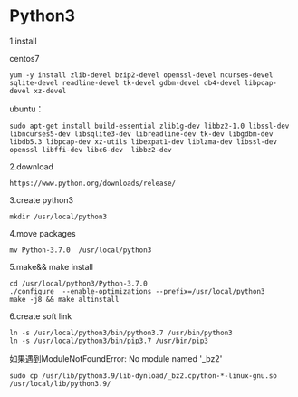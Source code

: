 # Python3 

1.install 

centos7

```
yum -y install zlib-devel bzip2-devel openssl-devel ncurses-devel sqlite-devel readline-devel tk-devel gdbm-devel db4-devel libpcap-devel xz-devel
```

ubuntu：

```
sudo apt-get install build-essential zlib1g-dev libbz2-1.0 libssl-dev libncurses5-dev libsqlite3-dev libreadline-dev tk-dev libgdbm-dev libdb5.3 libpcap-dev xz-utils libexpat1-dev liblzma-dev libssl-dev openssl libffi-dev libc6-dev  libbz2-dev
```

2.download

```
https://www.python.org/downloads/release/
```

3.create  python3

```
mkdir /usr/local/python3
```

4.move packages

```
mv Python-3.7.0  /usr/local/python3
```


5.make&& make install

```
cd /usr/local/python3/Python-3.7.0  
./configure  --enable-optimizations --prefix=/usr/local/python3
make -j8 && make altinstall
```

6.create soft link

```
ln -s /usr/local/python3/bin/python3.7 /usr/bin/python3
ln -s /usr/local/python3/bin/pip3.7 /usr/bin/pip3
```

如果遇到ModuleNotFoundError: No module named '_bz2'

```
sudo cp /usr/lib/python3.9/lib-dynload/_bz2.cpython-*-linux-gnu.so  /usr/local/lib/python3.9/
```
